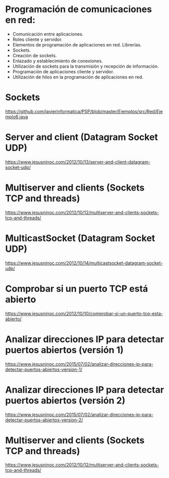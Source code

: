 # Programación de comunicaciones en red:
 -	Comunicación entre aplicaciones.
 -	Roles cliente y servidor.
 -	Elementos de programación de aplicaciones en red. Librerías.
 -	Sockets.
 -	Creación de sockets.
 -	Enlazado y establecimiento de conexiones.
 -	Utilización de sockets para la transmisión y recepción de información.
 -	Programación de aplicaciones cliente y servidor.
 -	Utilización de hilos en la programación de aplicaciones en red.

# Sockets
https://github.com/javierinformatica/PSP/blob/master/Ejemplos/src/Red/Ejemplo6.java

# Server and client (Datagram Socket UDP)
https://www.jesusninoc.com/2012/10/13/server-and-client-datagram-socket-udp/

# Multiserver and clients (Sockets TCP and threads)
https://www.jesusninoc.com/2012/10/12/multiserver-and-clients-sockets-tcp-and-threads/

# MulticastSocket (Datagram Socket UDP)
https://www.jesusninoc.com/2012/10/14/multicastsocket-datagram-socket-udp/

# Comprobar si un puerto TCP está abierto
https://www.jesusninoc.com/2012/10/10/comprobar-si-un-puerto-tcp-esta-abierto/

# Analizar direcciones IP para detectar puertos abiertos (versión 1)
https://www.jesusninoc.com/2015/07/02/analizar-direcciones-ip-para-detectar-puertos-abiertos-version-1/

# Analizar direcciones IP para detectar puertos abiertos (versión 2)
https://www.jesusninoc.com/2015/07/02/analizar-direcciones-ip-para-detectar-puertos-abiertos-version-2/

# Multiserver and clients (Sockets TCP and threads)
https://www.jesusninoc.com/2012/10/12/multiserver-and-clients-sockets-tcp-and-threads/
